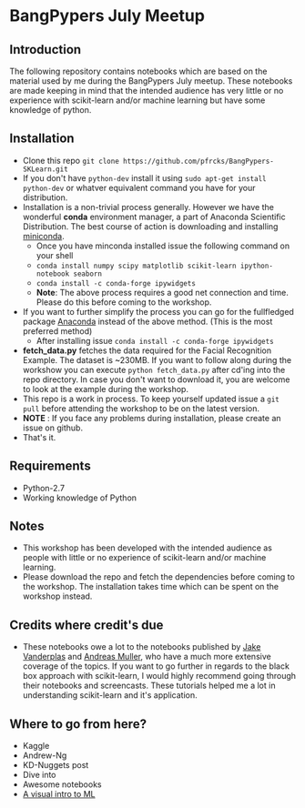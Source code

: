 # BangPypers July Meetup

## Introduction

The following repository contains notebooks which are based on the material used by me during the BangPypers July meetup. These notebooks are made keeping in mind that the intended audience has very little or no experience with scikit-learn and/or machine learning but have some knowledge of python.

## Installation

* Clone this repo `git clone https://github.com/pfrcks/BangPypers-SKLearn.git`
* If you don't have `python-dev` install it using `sudo apt-get install python-dev` or whatver equivalent command you have for your distribution.
* Installation is a non-trivial process generally. However we have the wonderful **conda** environment manager, a part of Anaconda Scientific Distribution. The best course of action is downloading and installing [miniconda](http://conda.pydata.org/miniconda.html).
    * Once you have minconda installed issue the following command on your shell
    * `conda install numpy scipy matplotlib scikit-learn ipython-notebook seaborn`
    * `conda install -c conda-forge ipywidgets`
    * **Note**: The above process requires a good net connection and time. Please do this before coming to the workshop.
* If you want to further simplify the process you can go for the fullfledged package [Anaconda](https://docs.continuum.io/anaconda/install) instead of the above method. (This is the most preferred method)
    * After installing issue `conda install -c conda-forge ipywidgets`
* **fetch_data.py** fetches the data required for the Facial Recognition Example. The dataset is ~230MB. If you want to follow along during the workshow you can execute `python fetch_data.py` after cd'ing into the repo directory. In case you don't want to download it, you are welcome to look at the example during the workshop.
* This repo is a work in process. To keep yourself updated issue a `git pull` before attending the workshop to be on the latest version.
* **NOTE** : If you face any problems during installation, please create an issue on github.
* That's it.

## Requirements

* Python-2.7
* Working knowledge of Python

## Notes

* This workshop has been developed with the intended audience as people with little or no experience of scikit-learn and/or machine learning. 
* Please download the repo and fetch the dependencies before coming to the workshop. The installation takes time which can be spent on the workshop instead.

## Credits where credit's due

* These notebooks owe a lot to the notebooks published by [Jake Vanderplas](https://github.com/jakevdp/sklearn_tutorial) and [Andreas Muller](https://www.youtube.com/watch?v=80fZrVMurPM), who have a much more extensive coverage of the topics. If you want to go further in regards to the black box approach with scikit-learn, I would highly recommend going through their notebooks and screencasts. These tutorials helped me a lot in understanding scikit-learn and it's application.

## Where to go from here?

* Kaggle
* Andrew-Ng
* KD-Nuggets post
* Dive into
* Awesome notebooks
* [A visual intro to ML](http://www.r2d3.us/visual-intro-to-machine-learning-part-1/)
